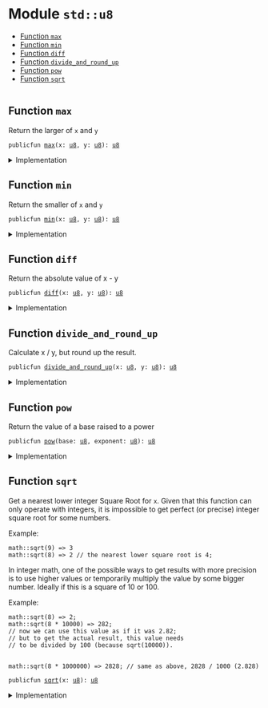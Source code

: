 
<a name="std_u8"></a>

# Module `std::u8`



-  [Function `max`](#std_u8_max)
-  [Function `min`](#std_u8_min)
-  [Function `diff`](#std_u8_diff)
-  [Function `divide_and_round_up`](#std_u8_divide_and_round_up)
-  [Function `pow`](#std_u8_pow)
-  [Function `sqrt`](#std_u8_sqrt)


<pre><code></code></pre>



<a name="std_u8_max"></a>

## Function `max`

Return the larger of <code>x</code> and <code>y</code>


<pre><code>publicfun <a href="std/u8.md#std_u8_max">max</a>(x: <a href="std/u8.md#std_u8">u8</a>, y: <a href="std/u8.md#std_u8">u8</a>): <a href="std/u8.md#std_u8">u8</a>
</code></pre>



<details>
<summary>Implementation</summary>


<pre><code><b>public</b> <b>fun</b> <a href="std/u8.md#std_u8_max">max</a>(x: <a href="std/u8.md#std_u8">u8</a>, y: <a href="std/u8.md#std_u8">u8</a>): <a href="std/u8.md#std_u8">u8</a> {
    <a href="std/macros.md#std_macros_num_max">std::macros::num_max</a>!(x, y)
}
</code></pre>



</details>

<a name="std_u8_min"></a>

## Function `min`

Return the smaller of <code>x</code> and <code>y</code>


<pre><code>publicfun <a href="std/u8.md#std_u8_min">min</a>(x: <a href="std/u8.md#std_u8">u8</a>, y: <a href="std/u8.md#std_u8">u8</a>): <a href="std/u8.md#std_u8">u8</a>
</code></pre>



<details>
<summary>Implementation</summary>


<pre><code><b>public</b> <b>fun</b> <a href="std/u8.md#std_u8_min">min</a>(x: <a href="std/u8.md#std_u8">u8</a>, y: <a href="std/u8.md#std_u8">u8</a>): <a href="std/u8.md#std_u8">u8</a> {
    <a href="std/macros.md#std_macros_num_min">std::macros::num_min</a>!(x, y)
}
</code></pre>



</details>

<a name="std_u8_diff"></a>

## Function `diff`

Return the absolute value of x - y


<pre><code>publicfun <a href="std/u8.md#std_u8_diff">diff</a>(x: <a href="std/u8.md#std_u8">u8</a>, y: <a href="std/u8.md#std_u8">u8</a>): <a href="std/u8.md#std_u8">u8</a>
</code></pre>



<details>
<summary>Implementation</summary>


<pre><code><b>public</b> <b>fun</b> <a href="std/u8.md#std_u8_diff">diff</a>(x: <a href="std/u8.md#std_u8">u8</a>, y: <a href="std/u8.md#std_u8">u8</a>): <a href="std/u8.md#std_u8">u8</a> {
    <a href="std/macros.md#std_macros_num_diff">std::macros::num_diff</a>!(x, y)
}
</code></pre>



</details>

<a name="std_u8_divide_and_round_up"></a>

## Function `divide_and_round_up`

Calculate x / y, but round up the result.


<pre><code>publicfun <a href="std/u8.md#std_u8_divide_and_round_up">divide_and_round_up</a>(x: <a href="std/u8.md#std_u8">u8</a>, y: <a href="std/u8.md#std_u8">u8</a>): <a href="std/u8.md#std_u8">u8</a>
</code></pre>



<details>
<summary>Implementation</summary>


<pre><code><b>public</b> <b>fun</b> <a href="std/u8.md#std_u8_divide_and_round_up">divide_and_round_up</a>(x: <a href="std/u8.md#std_u8">u8</a>, y: <a href="std/u8.md#std_u8">u8</a>): <a href="std/u8.md#std_u8">u8</a> {
    <a href="std/macros.md#std_macros_num_divide_and_round_up">std::macros::num_divide_and_round_up</a>!(x, y)
}
</code></pre>



</details>

<a name="std_u8_pow"></a>

## Function `pow`

Return the value of a base raised to a power


<pre><code>publicfun <a href="std/u8.md#std_u8_pow">pow</a>(base: <a href="std/u8.md#std_u8">u8</a>, exponent: <a href="std/u8.md#std_u8">u8</a>): <a href="std/u8.md#std_u8">u8</a>
</code></pre>



<details>
<summary>Implementation</summary>


<pre><code><b>public</b> <b>fun</b> <a href="std/u8.md#std_u8_pow">pow</a>(base: <a href="std/u8.md#std_u8">u8</a>, exponent: <a href="std/u8.md#std_u8">u8</a>): <a href="std/u8.md#std_u8">u8</a> {
    <a href="std/macros.md#std_macros_num_pow">std::macros::num_pow</a>!(base, exponent)
}
</code></pre>



</details>

<a name="std_u8_sqrt"></a>

## Function `sqrt`

Get a nearest lower integer Square Root for <code>x</code>. Given that this
function can only operate with integers, it is impossible
to get perfect (or precise) integer square root for some numbers.

Example:
```
math::sqrt(9) => 3
math::sqrt(8) => 2 // the nearest lower square root is 4;
```

In integer math, one of the possible ways to get results with more
precision is to use higher values or temporarily multiply the
value by some bigger number. Ideally if this is a square of 10 or 100.

Example:
```
math::sqrt(8) => 2;
math::sqrt(8 * 10000) => 282;
// now we can use this value as if it was 2.82;
// but to get the actual result, this value needs
// to be divided by 100 (because sqrt(10000)).


math::sqrt(8 * 1000000) => 2828; // same as above, 2828 / 1000 (2.828)
```


<pre><code>publicfun <a href="std/u8.md#std_u8_sqrt">sqrt</a>(x: <a href="std/u8.md#std_u8">u8</a>): <a href="std/u8.md#std_u8">u8</a>
</code></pre>



<details>
<summary>Implementation</summary>


<pre><code><b>public</b> <b>fun</b> <a href="std/u8.md#std_u8_sqrt">sqrt</a>(x: <a href="std/u8.md#std_u8">u8</a>): <a href="std/u8.md#std_u8">u8</a> {
    <a href="std/macros.md#std_macros_num_sqrt">std::macros::num_sqrt</a>!&lt;<a href="std/u8.md#std_u8">u8</a>, <a href="std/u16.md#std_u16">u16</a>&gt;(x, 8)
}
</code></pre>



</details>


[//]: # ("File containing references which can be used from documentation")
